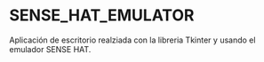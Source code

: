 # SENSE_HAT_EMULATOR

Aplicación de escritorio realziada con la libreria Tkinter y usando el emulador SENSE HAT.

